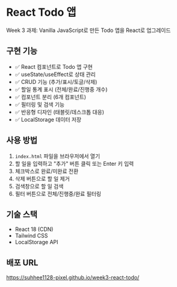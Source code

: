 # React Todo 앱

Week 3 과제: Vanilla JavaScript로 만든 Todo 앱을 React로 업그레이드

## 구현 기능

- ✅ React 컴포넌트로 Todo 앱 구현
- ✅ useState/useEffect로 상태 관리
- ✅ CRUD 기능 (추가/표시/토글/삭제)
- ✅ 할일 통계 표시 (전체/완료/진행중 개수)
- ✅ 컴포넌트 분리 (6개 컴포넌트)
- ✅ 필터링 및 검색 기능
- ✅ 반응형 디자인 (태블릿/데스크톱 대응)
- ✅ LocalStorage 데이터 저장

## 사용 방법

1. `index.html` 파일을 브라우저에서 열기
2. 할 일을 입력하고 "추가" 버튼 클릭 또는 Enter 키 입력
3. 체크박스로 완료/미완료 전환
4. 삭제 버튼으로 할 일 제거
5. 검색창으로 할 일 검색
6. 필터 버튼으로 전체/진행중/완료 필터링

## 기술 스택

- React 18 (CDN)
- Tailwind CSS
- LocalStorage API

## 배포 URL
https://suhhee1128-pixel.github.io/week3-react-todo/

